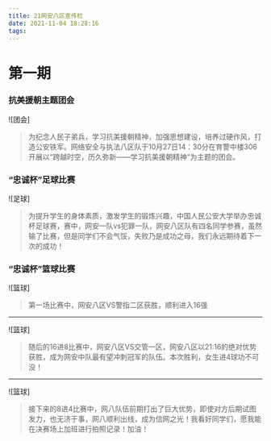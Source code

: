```yaml
---
title: 21网安八区宣传栏
date: 2021-11-04 18:28:16
tags: 
---
```

# **第一期**
### **抗美援朝主题团会**
![团会]
>为纪念人民子弟兵，学习抗美援朝精神，加强思想建设，培养过硬作风，打造公安铁军。网络安全与执法八区队于10月27日14：30分在育警中楼306开展以“跨越时空，历久弥新——学习抗美援朝精神“为主题的团会。
### **“忠诚杯”足球比赛**
![足球]
>为提升学生的身体素质，激发学生的锻炼兴趣，中国人民公安大学举办忠诚杯足球赛，赛中，网安一队vs犯罪一队，网安八区队有四名同学参赛，虽然输了比赛，但是同学们不会气馁，失败乃是成功之母，我们永远期待着下一次的成功！
### **“忠诚杯”篮球比赛**
![篮球]
>第一场比赛中，网安八区VS警指二区获胜，顺利进入16强
------
![篮球]
>随后的16进8比赛中，网安八区VS交管一区，网安八区以21:16的绝对优势获胜，成为网安中队最有望冲刺冠军的队伍。本次胜利，女生进4球功不可没！
------
![篮球]
>接下来的8进4比赛中，网八队伍前期打出了巨大优势，即使对方后期试图发力，也无济于事，网八顺利出线，成为信网之光！我看好同学们，愿我能在决赛场上加班进行拍照记录！加油！
